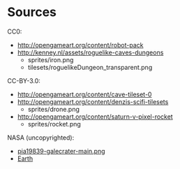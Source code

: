 # Sources

CC0:

- http://opengameart.org/content/robot-pack
- http://kenney.nl/assets/roguelike-caves-dungeons
    - sprites/iron.png
    - tilesets/roguelikeDungeon_transparent.png

CC-BY-3.0:

- http://opengameart.org/content/cave-tileset-0
- http://opengameart.org/content/denzis-scifi-tilesets
    - sprites/drone.png
- http://opengameart.org/content/saturn-v-pixel-rocket
    - sprites/rocket.png

NASA (uncopyrighted):

- [pia19839-galecrater-main.png](http://www.nasa.gov/image-feature/jpl/pia19839/strata-at-base-of-mount-sharp)
- [Earth](http://www.nasa.gov/image-feature/space-station-flyover-of-the-mediterranean)

